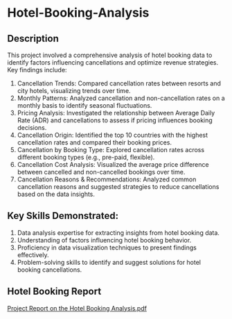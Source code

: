 # Hotel-Booking-Analysis
## Description
This project involved a comprehensive analysis of hotel booking data to identify factors influencing cancellations and optimize revenue strategies. Key findings include:

1. Cancellation Trends: Compared cancellation rates between resorts and city hotels, visualizing trends over time.
2. Monthly Patterns: Analyzed cancellation and non-cancellation rates on a monthly basis to identify seasonal fluctuations.
3. Pricing Analysis: Investigated the relationship between Average Daily Rate (ADR) and cancellations to assess if pricing influences booking decisions.
4. Cancellation Origin: Identified the top 10 countries with the highest cancellation rates and compared their booking prices.
5. Cancellation by Booking Type: Explored cancellation rates across different booking types (e.g., pre-paid, flexible).
6. Cancellation Cost Analysis: Visualized the average price difference between cancelled and non-cancelled bookings over time.
7. Cancellation Reasons & Recommendations: Analyzed common cancellation reasons and suggested strategies to reduce cancellations based on the data insights.

## Key Skills Demonstrated:

1. Data analysis expertise for extracting insights from hotel booking data.
2. Understanding of factors influencing hotel booking behavior.
3. Proficiency in data visualization techniques to present findings effectively.
4. Problem-solving skills to identify and suggest solutions for hotel booking cancellations.
## Hotel Booking Report
[Project Report on the Hotel Booking Analysis.pdf](https://github.com/user-attachments/files/15846290/Project.Report.on.the.Hotel.Booking.Analysis.pdf)

